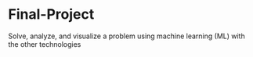 # Final-Project
 Solve, analyze, and visualize a problem using machine learning (ML) with the other technologies
